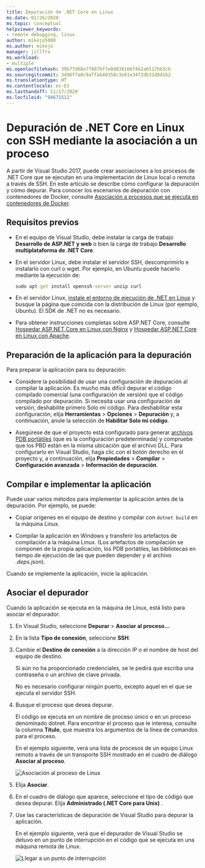 ```yaml
---
title: Depuración de .NET Core en Linux
ms.date: 02/26/2020
ms.topic: conceptual
helpviewer_keywords:
- remote debugging, linux
author: mikejo5000
ms.author: mikejo
manager: jillfra
ms.workload:
- multiple
ms.openlocfilehash: 39b77d68e7f8876f7e0d038166f4b2a6517bb3cb
ms.sourcegitcommit: 3d96f7a8c9affab40358c3e81e3472db31d841b2
ms.translationtype: HT
ms.contentlocale: es-ES
ms.lasthandoff: 11/17/2020
ms.locfileid: "94671511"
---
```

# <a name="debug-net-core-on-linux-using-ssh-by-attaching-to-a-process"></a>Depuración de .NET Core en Linux con SSH mediante la asociación a un proceso

A partir de Visual Studio 2017, puede crear asociaciones a los procesos de .NET Core que se ejecutan en una implementación de Linux local o remota a través de SSH. En este artículo se describe cómo configurar la depuración y cómo depurar. Para conocer los escenarios de depuración con contenedores de Docker, consulte [Asociación a procesos que se ejecuta en contenedores de Docker](../debugger/attach-to-process-running-in-docker-container.md).

## <a name="prerequisites"></a>Requisitos previos

- En el equipo de Visual Studio, debe instalar la carga de trabajo **Desarrollo de ASP.NET y web** o bien la carga de trabajo **Desarrollo multiplataforma de .NET Core**.

- En el servidor Linux, debe instalar el servidor SSH, descomprimirlo e instalarlo con curl o wget. Por ejemplo, en Ubuntu puede hacerlo mediante la ejecución de:

  ``` cmd
  sudo apt-get install openssh-server unzip curl
  ```

- En el servidor Linux, [instale el entorno de ejecución de .NET en Linux](/dotnet/core/install/linux) y busque la página que coincida con la distribución de Linux (por ejemplo, Ubuntu). El SDK de .NET no es necesario.

- Para obtener instrucciones completas sobre ASP.NET Core, consulte [Hospedar ASP.NET Core en Linux con Nginx](/aspnet/core/host-and-deploy/linux-nginx) y [Hospedar ASP.NET Core en Linux con Apache](/aspnet/core/host-and-deploy/linux-apache).

## <a name="prepare-your-application-for-debugging"></a>Preparación de la aplicación para la depuración

Para preparar la aplicación para su depuración:

- Considere la posibilidad de usar una configuración de depuración al compilar la aplicación. Es mucho más difícil depurar el código compilado comercial (una configuración de versión) que el código compilado por depuración. Si necesita usar una configuración de versión, deshabilite primero Solo mi código. Para deshabilitar esta configuración, elija **Herramientas** > **Opciones** > **Depuración** y, a continuación, anule la selección de **Habilitar Solo mi código**.

- Asegúrese de que el proyecto está configurado para generar [archivos PDB portátiles](https://github.com/OmniSharp/omnisharp-vscode/wiki/Portable-PDBs) (que es la configuración predeterminada) y compruebe que los PBD están en la misma ubicación que el archivo DLL. Para configurarlo en Visual Studio, haga clic con el botón derecho en el proyecto y, a continuación, elija **Propiedades** > **Compilar** > **Configuración avanzada** > **Información de depuración**.

## <a name="build-and-deploy-the-application"></a>Compilar e implementar la aplicación

Puede usar varios métodos para implementar la aplicación antes de la depuración. Por ejemplo, se puede:

- Copiar orígenes en el equipo de destino y compilar con ```dotnet build``` en la máquina Linux.

- Compilar la aplicación en Windows y transferir los artefactos de compilación a la máquina Linux. (Los artefactos de compilación se componen de la propia aplicación, los PDB portátiles, las bibliotecas en tiempo de ejecución de las que pueden depender y el archivo *.deps.json*).

Cuando se implemente la aplicación, inicie la aplicación.

## <a name="attach-the-debugger"></a>Asociar el depurador

Cuando la aplicación se ejecuta en la máquina de Linux, está listo para asociar el depurador.

1. En Visual Studio, seleccione **Depurar** > **Asociar al proceso...**

1. En la lista **Tipo de conexión**, seleccione **SSH**.

1. Cambie el **Destino de conexión** a la dirección IP o el nombre de host del equipo de destino.

   Si aún no ha proporcionado credenciales, se le pedirá que escriba una contraseña o un archivo de clave privada.

   No es necesario configurar ningún puerto, excepto aquel en el que se ejecuta el servidor SSH.

1. Busque el proceso que desea depurar.

   El código se ejecuta en un nombre de proceso único o en un proceso denominado dotnet. Para encontrar el proceso que le interesa, consulte la columna **Título**, que muestra los argumentos de la línea de comandos para el proceso.

   En el ejemplo siguiente, verá una lista de procesos de un equipo Linux remoto a través de un transporte SSH mostrado en el cuadro de diálogo **Asociar al proceso**.

   ![Asociación al proceso de Linux](media/remote-debug-linux-over-ssh-attach.png)

1. Elija **Asociar**.

1. En el cuadro de diálogo que aparece, seleccione el tipo de código que desea depurar. Elija **Administrado (.NET Core para Unix)** .

1. Use las características de depuración de Visual Studio para depurar la aplicación.

   En el ejemplo siguiente, verá que el depurador de Visual Studio se detuvo en un punto de interrupción en el código que se ejecuta en una máquina remota de Linux.

   ![Llegar a un punto de interrupción](media/remote-debug-linux-over-ssh-hit-breakpoint.png)